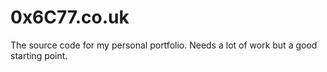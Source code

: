 0x6C77.co.uk
============

The source code for my personal portfolio. Needs a lot of work but a good starting point.
